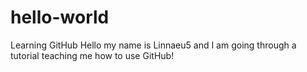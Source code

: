 # hello-world
Learning GitHub
Hello my name is Linnaeu5 and I am going through a tutorial teaching me how to use GitHub!

